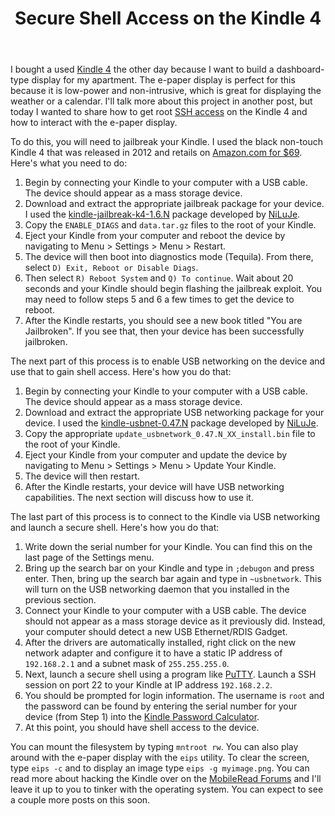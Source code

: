 ﻿---
layout: post
title: "Secure Shell Access on the Kindle 4"
---

I bought a used [Kindle 4](http://en.wikipedia.org/wiki/Amazon_Kindle) the other day because I want to build a dashboard-type display for my apartment. The e-paper display is perfect for this because it is low-power and non-intrusive, which is great for displaying the weather or a calendar. I'll talk more about this project in another post, but today I wanted to share how to get root [SSH access](http://en.wikipedia.org/wiki/Secure_Shell) on the Kindle 4 and how to interact with the e-paper display.

To do this, you will need to jailbreak your Kindle. I used the black non-touch Kindle 4 that was released in 2012 and retails on [Amazon.com for $69](http://www.amazon.com/dp/B007HCCNJU). Here's what you need to do:

1.  Begin by connecting your Kindle to your computer with a USB cable. The device should appear as a mass storage device.
2.  Download and extract the appropriate jailbreak package for your device. I used the [kindle-jailbreak-k4-1.6.N](http://www.mobileread.com/forums/showthread.php?t=191158) package developed by [NiLuJe](http://www.mobileread.com/forums/member.php?u=69624).
3.  Copy the `ENABLE_DIAGS` and `data.tar.gz` files to the root of your Kindle.
4.  Eject your Kindle from your computer and reboot the device by navigating to Menu > Settings > Menu > Restart.
5.  The device will then boot into diagnostics mode (Tequila). From there, select `D) Exit, Reboot or Disable Diags`.
6.  Then select `R) Reboot System` and `Q) To continue`. Wait about 20 seconds and your Kindle should begin flashing the jailbreak exploit. You may need to follow steps 5 and 6 a few times to get the device to reboot.
7.  After the Kindle restarts, you should see a new book titled "You are Jailbroken". If you see that, then your device has been successfully jailbroken.

The next part of this process is to enable USB networking on the device and use that to gain shell access. Here's how you do that:

1.  Begin by connecting your Kindle to your computer with a USB cable. The device should appear as a mass storage device.
2.  Download and extract the appropriate USB networking package for your device. I used the [kindle-usbnet-0.47.N](http://www.mobileread.com/forums/showthread.php?t=88004) package developed by [NiLuJe](http://www.mobileread.com/forums/member.php?u=69624).
3.  Copy the appropriate `update_usbnetwork_0.47.N_XX_install.bin` file to the root of your Kindle.
4.  Eject your Kindle from your computer and update the device by navigating to Menu > Settings > Menu > Update Your Kindle.
5.  The device will then restart.
6.  After the Kindle restarts, your device will have USB networking capabilities. The next section will discuss how to use it.

The last part of this process is to connect to the Kindle via USB networking and launch a secure shell. Here's how you do that:

1.  Write down the serial number for your Kindle. You can find this on the last page of the Settings menu.
2.  Bring up the search bar on your Kindle and type in `;debugon` and press enter. Then, bring up the search bar again and type in `~usbnetwork`. This will turn on the USB networking daemon that you installed in the previous section.
3.  Connect your Kindle to your computer with a USB cable. The device should not appear as a mass storage device as it previously did. Instead, your computer should detect a new USB Ethernet/RDIS Gadget.
4.  After the drivers are automatically installed, right click on the new network adapter and configure it to have a static IP address of `192.168.2.1` and a subnet mask of `255.255.255.0`.
5.  Next, launch a secure shell using a program like [PuTTY](http://www.chiark.greenend.org.uk/~sgtatham/putty/). Launch a SSH session on port 22 to your Kindle at IP address `192.168.2.2`.
6.  You should be prompted for login information. The username is `root` and the password can be found by entering the serial number for your device (from Step 1) into the [Kindle Password Calculator](http://members.ping.de/~sven/kindle.html).
7.  At this point, you should have shell access to the device.

You can mount the filesystem by typing `mntroot rw`. You can also play around with the e-paper display with the `eips` utility. To clear the screen, type `eips -c` and to display an image type `eips -g myimage.png`. You can read more about hacking the Kindle over on the [MobileRead Forums](http://www.mobileread.com/forums/showthread.php?t=88004) and I'll leave it up to you to tinker with the operating system. You can expect to see a couple more posts on this soon.
